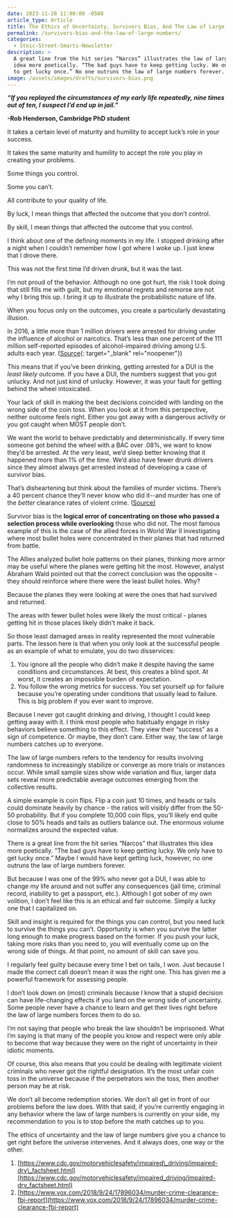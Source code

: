 ```yaml
---
date: 2023-11-28 11:00:00 -0500
article_type: Article
title: The Ethics of Uncertainty, Survivors Bias, And The Law of Large Numbers
permalink: /survivors-bias-and-the-law-of-large-numbers/
categories:
  - Stoic-Street-Smarts-Newsletter
description: >
  A great line from the hit series “Narcos” illustrates the law of large numbers
  idea more poetically. “The bad guys have to keep getting lucky. We only have
  to get lucky once.” No one outruns the law of large numbers forever. 
image: /assets/images/drafts/survivors-bias.png
---
```

***“If you replayed the circumstances of my early life repeatedly, nine times out of ten, I suspect I’d end up in jail.”***

**\-Rob Henderson, Cambridge PhD student**

It takes a certain level of maturity and humility to accept luck’s role in your success.

It takes the same maturity and humility to accept the role you play in creating your problems.

Some things you control.

Some you can’t.

All contribute to your quality of life.

By luck, I mean things that affected the outcome that you don’t control.

By skill, I mean things that affected the outcome that you control.

I think about one of the defining moments in my life. I stopped drinking after a night when I couldn’t remember how I got where I woke up. I just knew that I drove there.

This was not the first time I’d driven drunk, but it was the last.

I’m not proud of the behavior. Although no one got hurt, the risk I took doing that still fills me with guilt, but my emotional regrets and remorse are not why I bring this up. I bring it up to illustrate the probabilistic nature of life.&nbsp;

When you focus only on the outcomes, you create a particularly devastating illusion.&nbsp;

In 2016, a little more than 1 million drivers were arrested for driving under the influence of alcohol or narcotics. That’s less than one percent of the 111 million self-reported episodes of alcohol-impaired driving among U.S. adults each year. ([Source](https://www.cdc.gov/motorvehiclesafety/impaired_driving/impaired-drv_factsheet.html){: target="_blank" rel="noopener"})

This means that if you’ve been drinking, getting arrested for a DUI is the *least likely* outcome. If you have a DUI, the numbers suggest that you got unlucky. And not just kind of unlucky. However, it was your fault for getting behind the wheel intoxicated.

Your lack of skill in making the best decisions coincided with landing on the wrong side of the coin toss. When you look at it from this perspective, neither outcome feels right. Either you got away with a dangerous activity or you got caught when MOST people don’t.

We want the world to behave predictably and deterministically. If every time someone got behind the wheel with a BAC over .08%, we want to know they’d be arrested. At the very least, we’d sleep better knowing that it happened more than 1% of the time. We’d also have fewer drunk drivers since they almost always get arrested instead of developing a case of survivor bias.

That’s disheartening but think about the families of murder victims. There’s a 40 percent chance they’ll never know who did it--and murder has one of the *better* clearance rates of violent crime. ([Source)](https://www.vox.com/2018/9/24/17896034/murder-crime-clearance-fbi-report)

Survivor bias is the **logical error of concentrating on those who passed a selection process while overlooking** those who did not. The most famous example of this is the case of the allied forces in World War II investigating where most bullet holes were concentrated in their planes that had returned from battle.

The Allies analyzed bullet hole patterns on their planes, thinking more armor may be useful where the planes were getting hit the most. However, analyst Abraham Wald pointed out that the correct conclusion was the opposite - they should reinforce where there were the least bullet holes. Why?

Because the planes they were looking at were the ones that had survived and returned.&nbsp;

The areas with fewer bullet holes were likely the most critical - planes getting hit in those places likely didn’t make it back.

So those least damaged areas in reality represented the most vulnerable parts. The lesson here is that when you only look at the successful people as an example of what to emulate, you do two disservices:

1. You ignore all the people who didn’t make it despite having the same conditions and circumstances. At best, this creates a blind spot. At worst, it creates an impossible burden of expectation.
2. You follow the wrong metrics for success. You set yourself up for failure because you’re operating under conditions that usually lead to failure. This is big problem if you ever want to improve.

Because I never got caught drinking and driving, I thought I could keep getting away with it. I think most people who habitually engage in risky behaviors believe something to this effect. They view their “success” as a sign of competence. Or maybe, they don’t care. Either way, the law of large numbers catches up to everyone.



The law of large numbers refers to the tendency for results involving randomness to increasingly stabilize or converge as more trials or instances occur. While small sample sizes show wide variation and flux, larger data sets reveal more predictable average outcomes emerging from the collective results.

A simple example is coin flips. Flip a coin just 10 times, and heads or tails could dominate heavily by chance - the ratios will visibly differ from the 50-50 probability. But if you complete 10,000 coin flips, you'll likely end quite close to 50% heads and tails as outliers balance out. The enormous volume normalizes around the expected value.

There is a great line from the hit series “Narcos” that illustrates this idea more poetically. “The bad guys have to keep getting lucky. We only have to get lucky once.” Maybe I would have kept getting luck, however, no one outruns the law of large numbers forever.&nbsp;

But because I was one of the 99% who never got a DUI, I was able to change my life around and not suffer any consequences (jail time, criminal record, inability to get a passport, etc.). Although I got sober of my own volition, I don’t feel like this is an ethical and fair outcome. Simply a lucky one that I capitalized on.

Skill and insight is required for the things you can control, but you need luck to survive the things you can’t. Opportunity is when you survive the latter long enough to make progress based on the former. If you push your luck, taking more risks than you need to, you will eventually come up on the wrong side of things. At that point, no amount of skill can save you.

I regularly feel guilty because every time I bet on tails, I won. Just because I made the correct call doesn’t mean it was the right one. This has given me a powerful framework for assessing people.

I don’t look down on (most) criminals because I know that a stupid decision can have life-changing effects if you land on the wrong side of uncertainty. Some people never have a chance to learn and get their lives right before the law of large numbers forces them to do so.

I’m not saying that people who break the law shouldn’t be imprisoned. What I’m saying is that many of the people you know and respect were only able to become that way because they were on the right of uncertainty in their idiotic moments.

Of course, this also means that you could be dealing with legitimate violent criminals who never got the rightful designation. It’s the most unfair coin toss in the universe because if the perpetrators win the toss, then another person may be at risk.

We don’t all become redemption stories. We don’t all get in front of our problems before the law does. With that said, if you’re currently engaging in any behavior where the law of large numbers is currently on your side, my recommendation to you is to stop before the math catches up to you.

The ethics of uncertainty and the law of large numbers give you a chance to get right before the universe intervenes. And it always does, one way or the other.&nbsp;

1. [https://www.cdc.gov/motorvehiclesafety/impaired\_driving/impaired-drv\_factsheet.html](https://www.cdc.gov/motorvehiclesafety/impaired_driving/impaired-drv_factsheet.html)
2. [https://www.vox.com/2018/9/24/17896034/murder-crime-clearance-fbi-report](https://www.vox.com/2018/9/24/17896034/murder-crime-clearance-fbi-report)
